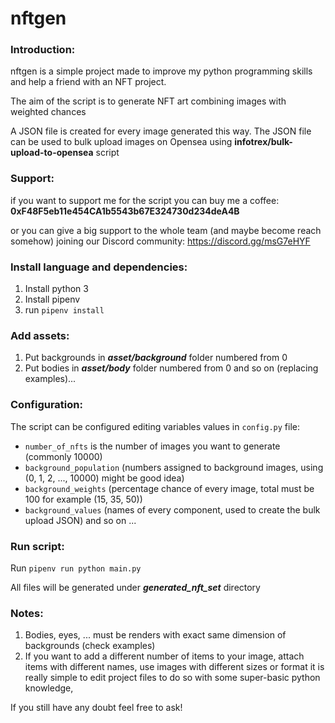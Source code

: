 # nftgen

### Introduction:

nftgen is a simple project made to improve my python programming skills and help a friend with an NFT project.

The aim of the script is to generate NFT art combining images with weighted chances 

A JSON file is created for every image generated this way.
The JSON file can be used to bulk upload images on Opensea using **infotrex/bulk-upload-to-opensea** script

### Support:

if you want to support me for the script you can buy me a coffee:
**0xF48F5eb11e454CA1b5543b67E324730d234deA4B**

or you can give a big support to the whole team (and maybe become reach somehow) joining our Discord community:
https://discord.gg/msG7eHYF

### Install language and dependencies:

1. Install python 3
2. Install pipenv
3. run `pipenv install`

### Add assets:

1. Put backgrounds in **_asset/background_** folder numbered from 0
2. Put bodies in _**asset/body**_ folder numbered from 0 
and so on (replacing examples)...

### Configuration:

The script can be configured editing variables values in `config.py` file:
- `number_of_nfts` is the number of images you want to generate (commonly 10000)
- `background_population` (numbers assigned to background images, using (0, 1, 2, ..., 10000) might be good idea)
- `background_weights` (percentage chance of every image, total must be 100 for example (15, 35, 50))
- `background_values` (names of every component, used to create the bulk upload JSON)
and so on ...

### Run script:

Run `pipenv run python main.py`

All files will be generated under **_generated_nft_set_** directory

### Notes:

1. Bodies, eyes, ... must be renders with exact same dimension of backgrounds (check examples)
2. If you want to add a different number of items to your image, attach items with different names, use images with 
different sizes or format it is really simple to edit project files to do so with some super-basic python knowledge, 

If you still have any doubt feel free to ask!
